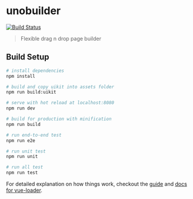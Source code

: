 # unobuilder

 [![Build Status](https://travis-ci.org/djavaweb/unobuilder.svg?branch=develop)](https://travis-ci.org/djavaweb/unobuilder)

> Flexible drag n drop page builder

## Build Setup

``` bash
# install dependencies
npm install

# build and copy uikit into assets folder
npm run build:uikit

# serve with hot reload at localhost:8080
npm run dev

# build for production with minification
npm run build

# run end-to-end test
npm run e2e

# run unit test
npm run unit

# run all test
npm run test

```

For detailed explanation on how things work, checkout the [guide](http://vuejs-templates.github.io/webpack/) and [docs for vue-loader](http://vuejs.github.io/vue-loader).
